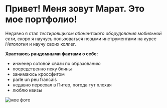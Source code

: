 # Привет! Меня зовут Марат. Это мое портфолио!

Недавно я стал _тестировщиком абонентского оборудования мобильной сети_, скоро я научусь пользоваться новыми инструментами на курсе *Нетологии* и научу своих коллег.

**Хвастаюсь рандомными фактами о себе:**
- инженер сотовой связи по образованию
- посредственно пеку блины
- занимаюсь кроссфитом
- parle un peu francais 
- недавно переехал в Питер, погода тут плохая
- люблю квизы

![мое фото](/)

